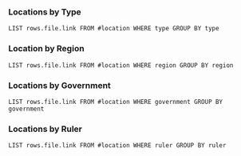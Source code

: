 
### Locations by Type
```dataview
LIST rows.file.link FROM #location WHERE type GROUP BY type
```

### Location by Region
```dataview
LIST rows.file.link FROM #location WHERE region GROUP BY region
```

### Locations by Government
```dataview
LIST rows.file.link FROM #location WHERE government GROUP BY government
```

### Locations by Ruler
```dataview
LIST rows.file.link FROM #location WHERE ruler GROUP BY ruler
```

